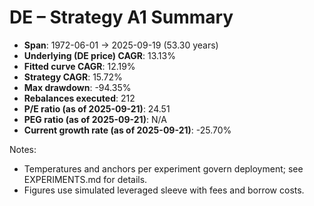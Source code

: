 # DE – Strategy A1 Summary

- **Span**: 1972-06-01 → 2025-09-19 (53.30 years)
- **Underlying (DE price) CAGR**: 13.13%
- **Fitted curve CAGR**: 12.19%
- **Strategy CAGR**: 15.72%
- **Max drawdown**: -94.35%
- **Rebalances executed**: 212
- **P/E ratio (as of 2025-09-21)**: 24.51
- **PEG ratio (as of 2025-09-21)**: N/A
- **Current growth rate (as of 2025-09-21)**: -25.70%

Notes:

- Temperatures and anchors per experiment govern deployment; see EXPERIMENTS.md for details.
- Figures use simulated leveraged sleeve with fees and borrow costs.
